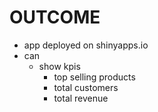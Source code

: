 

# OUTCOME
- app deployed on shinyapps.io
- can
  - show kpis
    - top selling products
    - total customers
    - total revenue
